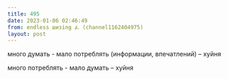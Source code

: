 ```yaml
---
title: 495
date: 2023-01-06 02:46:49
from: endless шизing ⍼ (channel1162404975)
layout: post
---
```


много думать - мало потреблять (информации, впечатлений) – хуйня

много потреблять - мало думать – хуйня
